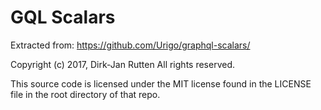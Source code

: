 # GQL Scalars

Extracted from: https://github.com/Urigo/graphql-scalars/

Copyright (c) 2017, Dirk-Jan Rutten All rights reserved.

This source code is licensed under the MIT license found in the LICENSE file in
the root directory of that repo.
